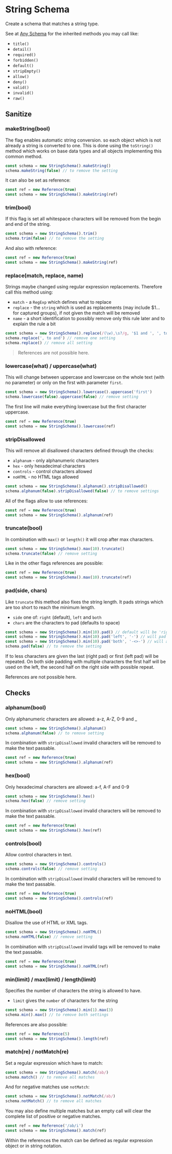 # String Schema

Create a schema that matches a string type.

See at [Any Schema](any.md) for the inherited methods you may call like:
- `title()`
- `detail()`
- `required()`
- `forbidden()`
- `default()`
- `stripEmpty()`
- `allow()`
- `deny()`
- `valid()`
- `invalid()`
- `raw()`

## Sanitize

### makeString(bool)

The flag enables automatic string conversion. so each object which is not already
a string is converted to one. This is done using the `toString()` method which
works on base data types and all objects implementing this common method.

```js
const schema = new StringSchema().makeString()
schema.makeString(false) // to remove the setting
```

It can also be set as reference:

```js
const ref = new Reference(true)
const schema = new StringSchema().makeString(ref)
```

### trim(bool)

If this flag is set all whitespace characters will be removed from the begin and
end of the string.

```js
const schema = new StringSchema().trim()
schema.trim(false) // to remove the setting
```

And also with reference:

```js
const ref = new Reference(true)
const schema = new StringSchema().makeString(ref)
```

### replace(match, replace, name)

Strings maybe changed using regular expression replacements. Therefore call this
method using:
- `match` - a `RegExp` which defines what to replace
- `replace` - the `string` which is used as replacements (may include $1... for captured
  groups), if not given the match will be removed
- `name` - a short identification to possibly remove only this rule later and to
  explain the rule a bit

```js
const schema = new StringSchema().replace(/(\w),\s?/g, '$1 and ', ', to and')
schema.replace(', to and') // remove one setting
schema.replace() // remove all setting
```

> References are not possible here.

### lowercase(what) / uppercase(what)

This will change between uppercase and lowercase on the whole text (with no parameter)
or only on the first with parameter `first`.

```js
const schema = new StringSchema().lowercase().uppercase('first')
schema.lowercase(false).uppercase(false) // remove setting
```

The first line will make everything lowercase but the first character uppercase.

```js
const ref = new Reference(true)
const schema = new StringSchema().lowercase(ref)
```

### stripDisallowed

This will remove all disallowed characters defined through the checks:
- `alphanum` - only alphanumeric characters
- `hex` - only hexadecimal characters
- `controls` - control characters allowed
- `noHTML` - no HTML tags allowed

```js
const schema = new StringSchema().alphanum().stripDisallowed()
schema.alphanum(false).stripDisallowed(false) // to remove settings
```

All of the flags allow to use references:

```js
const ref = new Reference(true)
const schema = new StringSchema().alphanum(ref)
```

### truncate(bool)

In combination with `max()` or `length()` it will crop after max characters.

```js
const schema = new StringSchema().max(10).truncate()
schema.truncate(false) // remove setting
```

Like in the other flags references are possible:

```js
const ref = new Reference(true)
const schema = new StringSchema().max(10).truncate(ref)
```

### pad(side, chars)

Like `truncate` this method also fixes the string length. It pads strings which are
too short to reach the minimum length.
- `side` one of: `right` (default), `left` and `both`
- `chars` are the characters to pad (defaults to space)

```js
const schema = new StringSchema().min(10).pad() // default will be 'right' with spaces
const schema = new StringSchema().min(10).pad('left', '-') // will pad with dashes
const schema = new StringSchema().min(10).pad('both', '-<>-') // will add ---< and >---
schema.pad(false) // to remove the setting
```

If to less characters are given the last (right pad) or first (left pad) will be
repeated. On both side padding with multiple characters the first half will be used
on the left, the second half on the right side with possible repeat.

References are not possible here.

## Checks

### alphanum(bool)

Only alphanumeric characters are allowed: a-z, A-Z, 0-9 and _

```js
const schema = new StringSchema().alphanum()
schema.alphanum(false) // to remove setting
```

In combination with `stripDisallowed` invalid characters will be removed to make
the text passable.

```js
const ref = new Reference(true)
const schema = new StringSchema().alphanum(ref)
```

### hex(bool)

Only hexadecimal characters are allowed: a-f, A-F and 0-9

```js
const schema = new StringSchema().hex()
schema.hex(false) // remove setting
```

In combination with `stripDisallowed` invalid characters will be removed to make
the text passable.

```js
const ref = new Reference(true)
const schema = new StringSchema().hex(ref)
```

### controls(bool)

Allow control characters in text.

```js
const schema = new StringSchema().controls()
schema.controls(false) // remove setting
```

In combination with `stripDisallowed` invalid characters will be removed to make
the text passable.

```js
const ref = new Reference(true)
const schema = new StringSchema().controls(ref)
```

### noHTML(bool)

Disallow the use of HTML or XML tags.

```js
const schema = new StringSchema().noHTML()
schema.noHTML(false) // remove setting
```

In combination with `stripDisallowed` invalid tags will be removed to make
the text passable.

```js
const ref = new Reference(true)
const schema = new StringSchema().noHTML(ref)
```

### min(limit) / max(limit) / length(limit)

Specifies the number of characters the string is allowed to have.
- `limit` gives the `number` of characters for the string

```js
const schema = new StringSchema().min(1).max(3)
schema.min().max() // to remove both settings
```

References are also possible:

```js
const ref = new Reference(5)
const schema = new StringSchema().length(ref)
```

### match(re) / notMatch(re)

Set a regular expression which have to match:

```js
const schema = new StringSchema().match(/ab/)
schema.match() // to remove all matches
```

And for negative matches use `notMatch`:

```js
const schema = new StringSchema().notMatch(/ab/)
schema.notMatch() // to remove all matches
```

You may also define multiple matches but an empty call will clear the complete list of positive
or negative matches.

```js
const ref = new Reference('/ab/i')
const schema = new StringSchema().match(ref)
```

Within the references the match can be defined as regular expression object or in string notation.

